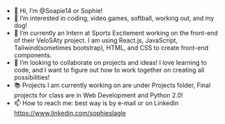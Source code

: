 - 👋 Hi, I’m @Soapie14 or Sophie!
- 👀 I’m interested in coding, video games, softball, working out, and my dog!
- 🌱 I’m currently an Intern at Sports Excitement working on the front-end of their VeloSAty project. I am using React.js, JavaScript, Tailwind(sometimes bootstrap), HTML, and CSS to create front-end components.
- 💞️ I’m looking to collaborate on projects and ideas! I love learning to code, and I want to figure out how to work together on creating all possibilities! 
- 📚 Projects I am currently working on are under Projects folder, Final projects for class are in Web Development and Python 2.0!
- 📫 How to reach me: best way is by e-mail or on LinkedIn https://www.linkedin.com/sophieslagle

